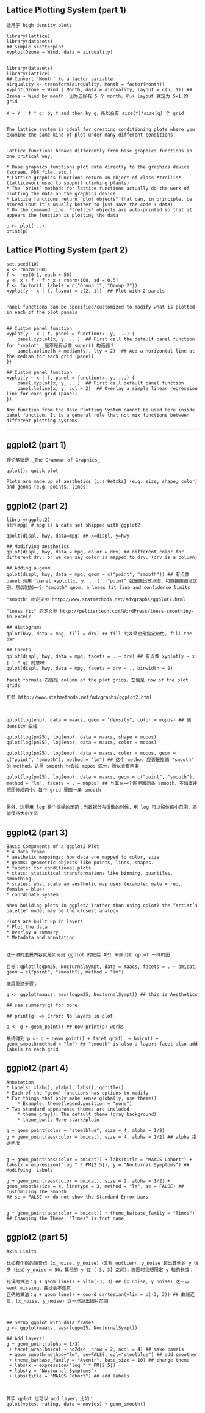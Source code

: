 ## Lattice Plotting System (part 1)

	适用于 high density plots
	
	library(lattice)
	library(datasets)
	## Simple scatterplot
	xyplot(Ozone ~ Wind, data = airquality)
	
	
	library(datasets)
	library(lattice)
	## Convert 'Month' to a factor variable
	airquality <- transform(airquality, Month = factor(Month))
	xyplot(Ozone ~ Wind | Month, data = airquality, layout = c(5, 1)) ## Ozone ~ Wind by month. 因为正好有 5 个 month，所以 layout 就定为 5x1 的 grid
	
	X ~ Y | f * g: by f and then by g，所以会有 size(f)*size(g) 个 grid
	
	
	The lattice system is ideal for creating conditioning plots where you examine the same kind of plot under many different conditions.
	
	
	Lattice functions behave differently from base graphics functions in one critical way.

	* Base graphics functions plot data directly to the graphics device (screen, PDF file, etc.)
	* Lattice graphics functions return an object of class *trellis* (latticework used to support climbing plants)
	* The `print` methods for lattice functions actually do the work of plotting the data on the graphics device.
	* Lattice functions return "plot objects" that can, in principle, be stored (but it’s usually better to just save the code + data).
	* On the command line, *trellis* objects are auto-printed so that it appears the function is plotting the data
	
	p <- plot(...)
	print(p)
	
## Lattice Plotting System (part 2)

	set.seed(10)
	x <- rnorm(100)
	f <- rep(0:1, each = 50)
	y <- x + f - f * x + rnorm(100, sd = 0.5)
	f <- factor(f, labels = c("Group 1", "Group 2"))
	xyplot(y ~ x | f, layout = c(2, 1))  ## Plot with 2 panels


	Panel functions can be specified/customized to modify what is plotted in each of the plot panels
	
	
	## Custom panel function
	xyplot(y ~ x | f, panel = function(x, y, ...) {
		panel.xyplot(x, y, ...)  ## First call the default panel function for 'xyplot'. 是不是有点像 super() 构造器？
		panel.abline(h = median(y), lty = 2)  ## Add a horizontal line at the median for each grid (panel)
	})
	
	## Custom panel function
	xyplot(y ~ x | f, panel = function(x, y, ...) {
		panel.xyplot(x, y, ...)  ## First call default panel function
		panel.lmline(x, y, col = 2)  ## Overlay a simple linear regression line for each grid (panel)
	})
	
	Any function from the Base Plotting System cannot be used here inside panel function. It is a general rule that not mix functions between different plotting systems.
	
-----

## ggplot2 (part 1)

	理论基础是 _The Grammar of Graphics_

	qplot(): quick plot
	
	Plots are made up of aesthetics [i:s'θetɪks] (e.g. size, shape, color) and geoms (e.g. points, lines)
	
## ggplot2 (part 2)
	
	library(ggplot2)
	str(mpg) # mpg is a data set shipped with ggplot2
	
	qpolt(displ, hwy, data=mpg) ## x=displ, y=hwy
	
	## Modifying aesthetics
	qplot(displ, hwy, data = mpg, color = drv) ## different color for different drv. or we can say color is mapped to drv. (drv is a column)

	## Adding a geom
	qplot(displ, hwy, data = mpg, geom = c("point", "smooth")) ## 有点像 panel 调用 `panel.xyplot(x, y, ...)`，"point" 就是画出散点图，和直接画图没区别。然后附加一个 "smooth" geom, a loess fit line and confidence limits
	
	"smooth" 的定义参 http://www.statmethods.net/advgraphs/ggplot2.html
	
	"loess fit" 的定义参 http://peltiertech.com/WordPress/loess-smoothing-in-excel/
	
	## Histograms
	qplot(hwy, data = mpg, fill = drv) ## fill 的效果也是指定颜色, fill the bar
	
	## Facets
	qplot(displ, hwy, data = mpg, facets = . ~ drv) ## 有点像 xyplot(y ~ x | f * g) 的意味
	qplot(displ, hwy, data = mpg, facets = drv ~ ., binwidth = 2) 
	
	facet formula 右值是 column of the plot grids，左值是 row of the plot grids
	
	可参 http://www.statmethods.net/advgraphs/ggplot2.html
	
	
	
	qplot(log(eno), data = maacs, geom = "density", color = mopos) ## 画 density 曲线

	qplot(log(pm25), log(eno), data = maacs, shape = mopos)
	qplot(log(pm25), log(eno), data = maacs, color = mopos) 

	qplot(log(pm25), log(eno), data = maacs, color = mopos, geom = c("point", "smooth"), method = "lm") ## 这个 method 应该是指画 "smooth" 的 method。这里 smooth 也会按 mopos 区分，所以会有两条
	
	qplot(log(pm25), log(eno), data = maacs, geom = c("point", "smooth"), method = "lm", facets = . ~ mopos) ## 与其在一个图里画两条 smooth，不如直接把图分成两个，每个 grid 里画一条 smooth
	
	
	另外，这里用 log 是个很好的示范：当数据分布很散的时候，用 log 可以整体缩小范围，还能保持大小关系
	
## ggplot2 (part 3)

	Basic Components of a ggplot2 Plot 
	* A data frame 
	* aesthetic mappings: how data are mapped to color, size  
	* geoms: geometric objects like points, lines, shapes.  
	* facets: for conditional plots  
	* stats: statistical transformations like binning, quantiles, smoothing.  
	* scales: what scale an aesthetic map uses (example: male = red, female = blue)
	* coordinate system 
	
	When building plots in ggplot2 (rather than using qplot) the “artist’s palette” model may be the closest analogy 

	Plots are built up in layers 
	* Plot the data 
	* Overlay a summary 
	* Metadata and annotation 
	
	
	这一讲的主要内容就是如何用 ggplot 的底层 API 来画出和 qplot 一样的图
	
	目标：qplot(logpm25, NocturnalSympt, data = maacs, facets = . ~ bmicat, geom = c("point", "smooth"), method = "lm")

	底层重建步骤：
	
	g <- ggplot(maacs, aes(logpm25, NocturnalSympt)) ## this is Aesthetics
	
	## see summary(g) for more
	
	## print(g) => Error: No layers in plot
	
	p <- g + geom_point() ## now print(p) works
	
	最终得到 p <- g + geom_point() + facet_grid(. ~ bmicat) + geom_smooth(method = "lm") ## "smooth" is also a layer; facet also add labels to each grid
	
## ggplot2 (part 4)
	
	Annotation 
	* Labels: xlab(), ylab(), labs(), ggtitle() 
	* Each of the "geom" functions has options to modify  
	* For things that only make sense globally, use theme()  
		* Example: theme(legend.position = "none")  
	* Two standard appearance themes are included 
		* theme_gray(): The default theme (gray background) 
		* theme_bw(): More stark/plain  
	
	g + geom_point(color = "steelblue", size = 4, alpha = 1/2)
	g + geom_point(aes(color = bmicat), size = 4, alpha = 1/2) ## alpha 指透明度

	
	g + geom_point(aes(color = bmicat)) + labs(title = "MAACS Cohort") + labs(x = expression("log " * PM[2.5]), y = "Nocturnal Symptoms") ## Modifying	Labels

	g + geom_point(aes(color = bmicat), size = 2, alpha = 1/2) + geom_smooth(size = 4, linetype = 3, method = "lm", se = FALSE) ## Customizing the Smooth
	## se = FALSE => do not show the Standard Error bars

	
	g + geom_point(aes(color = bmicat)) + theme_bw(base_family = "Times") ## Changing the Theme. "Times" is font name
	
## ggplot2 (part 5)

	Axis Limits

	比如有个别的噪音点 (x_noise, y_noise)（又称 outlier），y_noise 超出其他的 y 很多（比如 y_noise = 50，其他的 y 在 [-3, 3] 之间），画图时我想限定 y 轴的长度：
	
	错误的做法：g + geom_line() + ylim(-3, 3) ## (x_noise, y_noise) 这一点 went missing，曲线会不连贯
	正确的做法：g + geom_line() + coord_cartesian(ylim = c(-3, 3)) ## 曲线连贯，(x_noise, y_noise) 这一点超出图片范围
	
	
	
	## Setup ggplot with data frame!
	g <- ggplot(maacs, aes(logpm25, NocturnalSympt))
	
	## Add layers!
	g + geom_point(alpha = 1/3)
	 + facet_wrap(bmicat ~ no2dec, nrow = 2, ncol = 4) ## make pamels
	 + geom_smooth(method="lm", se=FALSE, col="steelblue") ## add smoother
	 + theme_bw(base_family = "Avenir", base_size = 10) ## change theme
	 + labs(x = expression("log " * PM[2.5])
	 + labs(y = "Nocturnal Symptoms")
	 + labs(title = "MAACS Cohort") ## add labels

	
	
	其实 qplot 也可以 add layer，比如：
	qplot(votes, rating, data = movies) + geom_smooth()
